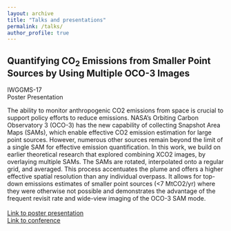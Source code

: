 ```yaml
---
layout: archive
title: "Talks and presentations"
permalink: /talks/
author_profile: true
---
```


Quantifying CO<sub>2</sub> Emissions from Smaller Point Sources by Using Multiple OCO-3 Images
---
IWGGMS-17\
Poster Presentation

The ability to monitor anthropogenic CO2 emissions from space is crucial to support policy efforts to reduce emissions. NASA’s Orbiting Carbon Observatory 3 (OCO-3) has the new capability of collecting Snapshot Area Maps (SAMs), which enable effective CO2 emission estimation for large point sources. However, numerous other sources remain beyond the limit of a single SAM for effective emission quantification. In this work, we build on earlier theoretical research that explored combining XCO2 images, by overlaying multiple SAMs. The SAMs are rotated, interpolated onto a regular grid, and averaged. This process accentuates the plume and offers a higher effective spatial resolution than any individual overpass. It allows for top-down emissions estimates of smaller point sources (<7 MtCO2/yr) where they were otherwise not possible and demonstrates the advantage of the frequent revisit rate and wide-view imaging of the OCO-3 SAM mode.\
\
[Link to poster presentation](https://cce-datasharing.gsfc.nasa.gov/files/conference_presentations/Poster_Mastrogiacomo__99_25.pdf)\
[Link to conference](https://cce.nasa.gov/iwggms17/)
